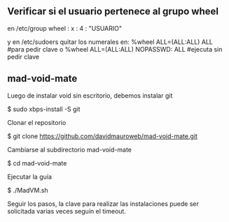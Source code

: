 ## Verificar si el usuario pertenece al grupo wheel
en /etc/group
wheel : x : 4 : "USUARIO"

y en /etc/sudoers
quitar los numerales en:
%wheel ALL=(ALL:ALL) ALL #para pedir clave
o
%wheel ALL=(ALL:ALL) NOPASSWD: ALL #ejecuta sin pedir clave


## mad-void-mate ##

Luego de instalar void sin escritorio, debemos instalar git

$ sudo xbps-install -S git

Clonar el repositorio

$ git clone https://github.com/davidmauroweb/mad-void-mate.git

Cambiarse al subdirectorio mad-void-mate

$ cd mad-void-mate

Ejecutar la guía

$ ./MadVM.sh

Seguir los pasos, la clave para realizar las instalaciones puede ser solicitada varias veces seguín el timeout.
